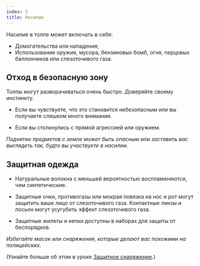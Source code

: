 ```yaml
---
index: 3
title: Насилие
---
```

Насилие в толпе может включать в себя:

*   Домогательства или нападения;
*   Использование оружия, мусора, бензиновых бомб, огня, перцовых баллончиков или слезоточивого газа.

## Отход в безопасную зону

Толпы могут разворачиваться очень быстро. Доверяйте своему инстинкту.

*   Если вы чувствуете, что это становится небезопасным или вы получаете слишком много внимания.

*   Если вы столкнулись с прямой агрессией или оружием.

*Поднятие предметов с земле может быть опасным или заставить вас выглядеть так, будто вы участвуете в насилии.*

## Защитная одежда

*   Натуральные волокна с меньшей вероятностью воспламеняются, чем синтетические.

*   Защитные очки, противогазы или мокрая повязка на нос и рот могут защитить ваше лицо от слезоточивого газа. Контактные линзы и лосьон могут усугубить эффект слезоточивого газа.

*   Защитные жилеты и кепки доступны в наборах для защиты от беспорядков.

*Избегайте масок или снаряжения, которые делают вас похожими на полицейских.*

(Узнайте больше об этом в уроке [Защитное снаряжение](umbrella://travel/protective-equipment).)

